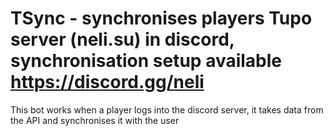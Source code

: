 TSync - synchronises players Tupo server (neli.su) in discord, synchronisation setup available
https://discord.gg/neli
========
This bot works when a player logs into the discord server, it takes data from the API and synchronises it with the user
